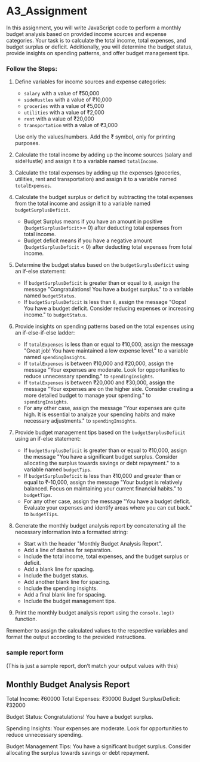 # A3_Assignment

In this assignment, you will write JavaScript code to perform a monthly budget analysis based on provided income sources and expense categories. Your task is to calculate the total income, total expenses, and budget surplus or deficit. Additionally, you will determine the budget status, provide insights on spending patterns, and offer budget management tips.

### Follow the Steps:

1. Define variables for income sources and expense categories:
    - `salary` with a value of ₹50,000
    - `sideHustles` with a value of ₹10,000
    - `groceries` with a value of ₹5,000
    - `utilities` with a value of ₹2,000
    - `rent` with a value of ₹20,000
    - `transportation` with a value of ₹3,000
    
    Use only the values/numbers. Add the ₹ symbol, only for printing purposes.
    
2. Calculate the total income by adding up the income sources (salary and sideHustle) and assign it to a variable named `totalIncome`.
3. Calculate the total expenses by adding up the expenses (groceries, utilities, rent and transportation) and assign it to a variable named `totalExpenses`.
4. Calculate the budget surplus or deficit by subtracting the total expenses from the total income and assign it to a variable named `budgetSurplusDeficit`.
    - Budget Surplus means if you have an amount in positive (`budgetSurplusDeficit`>= 0) after deducting total expenses from total income.
    - Budget deficit means if you have a negative amount (`budgetSurplusDeficit` < 0) after deducting total expenses from total income.
5. Determine the budget status based on the `budgetSurplusDeficit` using an if-else statement:
    - If `budgetSurplusDeficit` is greater than or equal to `0`, assign the message "Congratulations! You have a budget surplus." to a variable named `budgetStatus`.
    - If `budgetSurplusDeficit` is less than `0`, assign the message "Oops! You have a budget deficit. Consider reducing expenses or increasing income." to `budgetStatus`.
6. Provide insights on spending patterns based on the total expenses using an if-else-if-else ladder:
    - If `totalExpenses` is less than or equal to ₹10,000, assign the message "Great job! You have maintained a low expense level." to a variable named `spendingInsights`.
    - If `totalExpenses` is between ₹10,000 and ₹20,000, assign the message "Your expenses are moderate. Look for opportunities to reduce unnecessary spending." to `spendingInsights`.
    - If `totalExpenses` is between ₹20,000 and ₹30,000, assign the message "Your expenses are on the higher side. Consider creating a more detailed budget to manage your spending." to `spendingInsights`.
    - For any other case, assign the message "Your expenses are quite high. It is essential to analyze your spending habits and make necessary adjustments." to `spendingInsights`.
7. Provide budget management tips based on the `budgetSurplusDeficit` using an if-else statement:
    - If `budgetSurplusDeficit` is greater than or equal to ₹10,000, assign the message "You have a significant budget surplus. Consider allocating the surplus towards savings or debt repayment." to a variable named `budgetTips`.
    - If `budgetSurplusDeficit` is less than ₹10,000 and greater than or equal to ₹-10,000, assign the message "Your budget is relatively balanced. Focus on maintaining your current financial habits." to `budgetTips`.
    - For any other case, assign the message "You have a budget deficit. Evaluate your expenses and identify areas where you can cut back." to `budgetTips`.
8. Generate the monthly budget analysis report by concatenating all the necessary information into a formatted string:
    - Start with the header "Monthly Budget Analysis Report".
    - Add a line of dashes for separation.
    - Include the total income, total expenses, and the budget surplus or deficit.
    - Add a blank line for spacing.
    - Include the budget status.
    - Add another blank line for spacing.
    - Include the spending insights.
    - Add a final blank line for spacing.
    - Include the budget management tips.
9. Print the monthly budget analysis report using the `console.log()` function.

Remember to assign the calculated values to the respective variables and format the output according to the provided instructions.

### sample report form

(This is just a sample report, don’t match your output values with this)

Monthly Budget Analysis Report
--------------------------------
Total Income: ₹60000
Total Expenses: ₹30000
Budget Surplus/Deficit: ₹32000

Budget Status: Congratulations! You have a budget surplus.

Spending Insights:
Your expenses are moderate. Look for opportunities to reduce unnecessary spending.

Budget Management Tips:
You have a significant budget surplus. Consider allocating the surplus towards savings or debt repayment.
